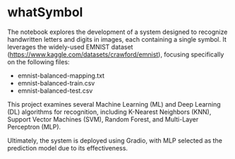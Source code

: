 # whatSymbol

The notebook explores the development of a system designed to recognize handwritten letters and digits in images, each containing a single symbol. It leverages the widely-used EMNIST dataset (https://www.kaggle.com/datasets/crawford/emnist), focusing specifically on the following files:
- emnist-balanced-mapping.txt
- emnist-balanced-train.csv
- emnist-balanced-test.csv

This project examines several Machine Learning (ML) and Deep Learning (DL) algorithms for recognition, including K-Nearest Neighbors (KNN), Support Vector Machines (SVM), Random Forest, and Multi-Layer Perceptron (MLP).

Ultimately, the system is deployed using Gradio, with MLP selected as the prediction model due to its effectiveness.
